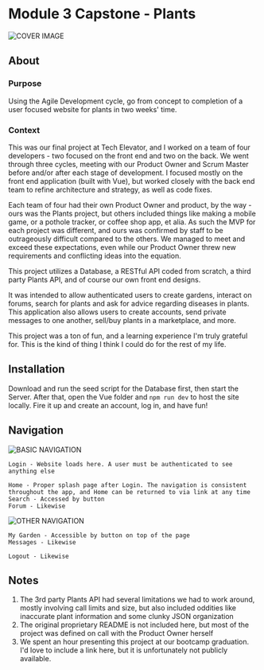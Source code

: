 # Module 3 Capstone - Plants
![COVER IMAGE](https://i.imgur.com/yVvBn21.png)

## About

### Purpose
Using the Agile Development cycle, go from concept to completion of a user focused website for plants in two weeks' time.

### Context
This was our final project at Tech Elevator, and I worked on a team of four developers - two focused on the front end and two on the back. We went through three cycles, meeting with our Product Owner and Scrum Master before and/or after each stage of development. I focused mostly on the front end application (built with Vue), but worked closely with the back end team to refine architecture and strategy, as well as code fixes.

Each team of four had their own Product Owner and product, by the way - ours was the Plants project, but others included things like making a mobile game, or a pothole tracker, or coffee shop app, et alia. As such the MVP for each project was different, and ours was confirmed by staff to be outrageously difficult compared to the others. We managed to meet and exceed these expectations, even while our Product Owner threw new requirements and conflicting ideas into the equation.

This project utilizes a Database, a RESTful API coded from scratch, a third party Plants API, and of course our own front end designs.

It was intended to allow authenticated users to create gardens, interact on forums, search for plants and ask for advice regarding diseases in plants. This application also allows users to create accounts, send private messages to one another, sell/buy plants in a marketplace, and more.

This project was a ton of fun, and a learning experience I'm truly grateful for. This is the kind of thing I think I could do for the rest of my life.

## Installation
Download and run the seed script for the Database first, then start the Server. After that, open the Vue folder and <code>npm run dev</code> to host the site locally. Fire it up and create an account, log in, and have fun!

## Navigation
![BASIC NAVIGATION](https://i.imgur.com/wA1o3KA.png)
```
Login - Website loads here. A user must be authenticated to see anything else

Home - Proper splash page after Login. The navigation is consistent throughout the app, and Home can be returned to via link at any time
Search - Accessed by button
Forum - Likewise
```

![OTHER NAVIGATION](https://i.imgur.com/COoHqfj.png)
```
My Garden - Accessible by button on top of the page
Messages - Likewise

Logout - Likewise
```

## Notes
1. The 3rd party Plants API had several limitations we had to work around, mostly involving call limits and size, but also included oddities like inaccurate plant information and some clunky JSON organization
2. The original proprietary README is not included here, but most of the project was defined on call with the Product Owner herself
3. We spent an hour presenting this project at our bootcamp graduation. I'd love to include a link here, but it is unfortunately not publicly available.
